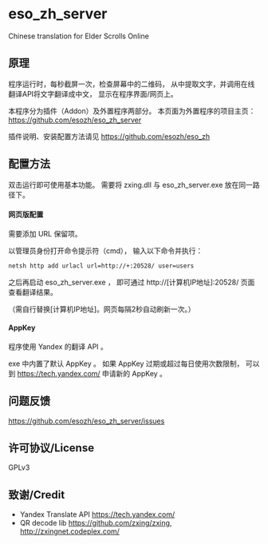 # eso_zh_server
Chinese translation for Elder Scrolls Online


## 原理

程序运行时，每秒截屏一次，检查屏幕中的二维码，
从中提取文字，并调用在线翻译API将文字翻译成中文，
显示在程序界面/网页上。

本程序分为插件（Addon）及外置程序两部分。
本页面为外置程序的项目主页： https://github.com/esozh/eso_zh_server

插件说明、安装配置方法请见 https://github.com/esozh/eso_zh


## 配置方法

双击运行即可使用基本功能。
需要将 zxing.dll 与 eso_zh_server.exe 放在同一路径下。


#### 网页版配置

需要添加 URL 保留项。

以管理员身份打开命令提示符（cmd），
输入以下命令并执行：
```bash
netsh http add urlacl url=http://+:20528/ user=users
```

之后再启动 eso_zh_server.exe ，
即可通过 http://[计算机IP地址]:20528/ 页面查看翻译结果。

（需自行替换[计算机IP地址]。网页每隔2秒自动刷新一次。）


#### AppKey

程序使用 Yandex 的翻译 API 。

exe 中内置了默认 AppKey 。
如果 AppKey 过期或超过每日使用次数限制，
可以到 https://tech.yandex.com/ 申请新的 AppKey 。


## 问题反馈

https://github.com/esozh/eso_zh_server/issues


## 许可协议/License

GPLv3

## 致谢/Credit

- Yandex Translate API https://tech.yandex.com/
- QR decode lib https://github.com/zxing/zxing, http://zxingnet.codeplex.com/
